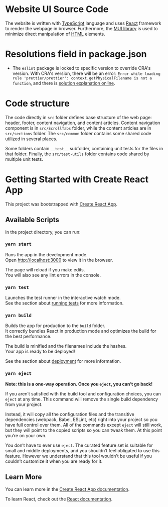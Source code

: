# Website UI Source Code
The website is written with [TypeScript](https://www.typescriptlang.org/) language and uses [React](https://reactjs.org/) framework to render the webpage in browser.
Furthermore, the [MUI library](https://mui.com) is used to minimize direct manipulation of <abbr title="HyperText Markup Language">HTML</abbr> elements.

# Resolutions field in package.json
- The `eslint` package is locked to specific version to override CRA's version. With CRA's version, there will be an error: `Error while loading rule 'prettier/prettier': context.getPhysicalFilename is not a function`, and there is [solution explanation online](https://charles-stover.medium.com/resolving-prettier-react-context-getphysicalfilename-is-not-a-function-52a250f68291).

# Code structure
The code directly in `src` folder defines base structure of the web page: header, footer, content navigation, and content articles.
Content navigation component is in `src/ScrollTabs` folder, while the content articles are in `src/sections` folder.
The `src/common` folder contains some shared code utilized in several places.

Some folders contain `__test__` subfolder, containing unit tests for the files in that folder.
Finally, the `src/test-utils` folder contains code shared by multiple unit tests.

# Getting Started with Create React App
This project was bootstrapped with [Create React App](https://github.com/facebook/create-react-app).

## Available Scripts

In the project directory, you can run:

### `yarn start`

Runs the app in the development mode.\
Open [http://localhost:3000](http://localhost:3000) to view it in the browser.

The page will reload if you make edits.\
You will also see any lint errors in the console.

### `yarn test`

Launches the test runner in the interactive watch mode.\
See the section about [running tests](https://facebook.github.io/create-react-app/docs/running-tests) for more information.

### `yarn build`

Builds the app for production to the `build` folder.\
It correctly bundles React in production mode and optimizes the build for the best performance.

The build is minified and the filenames include the hashes.\
Your app is ready to be deployed!

See the section about [deployment](https://facebook.github.io/create-react-app/docs/deployment) for more information.

### `yarn eject`

**Note: this is a one-way operation. Once you `eject`, you can’t go back!**

If you aren’t satisfied with the build tool and configuration choices, you can `eject` at any time. This command will remove the single build dependency from your project.

Instead, it will copy all the configuration files and the transitive dependencies (webpack, Babel, ESLint, etc) right into your project so you have full control over them. All of the commands except `eject` will still work, but they will point to the copied scripts so you can tweak them. At this point you’re on your own.

You don’t have to ever use `eject`. The curated feature set is suitable for small and middle deployments, and you shouldn’t feel obligated to use this feature. However we understand that this tool wouldn’t be useful if you couldn’t customize it when you are ready for it.

## Learn More

You can learn more in the [Create React App documentation](https://facebook.github.io/create-react-app/docs/getting-started).

To learn React, check out the [React documentation](https://reactjs.org/).